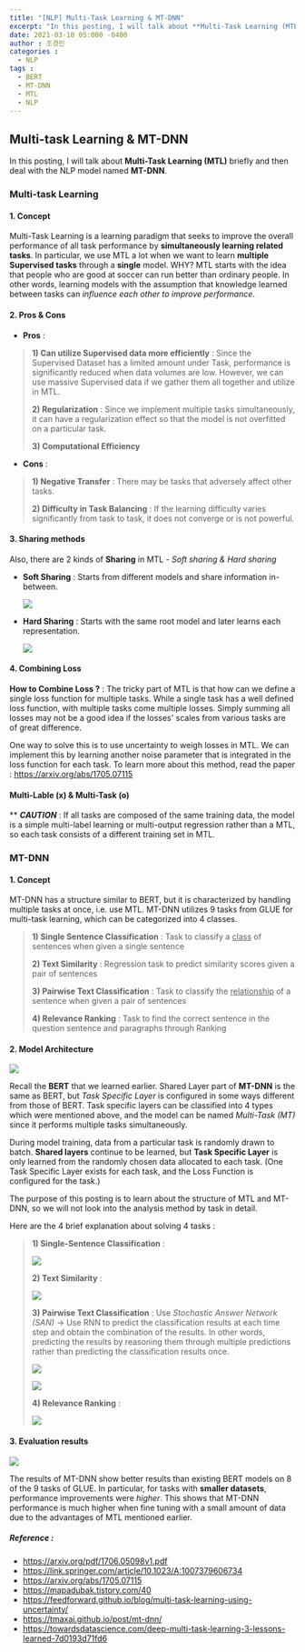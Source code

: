 ```yaml
---
title: "[NLP] Multi-Task Learning & MT-DNN"
excerpt: "In this posting, I will talk about **Multi-Task Learning (MTL)** briefly and then deal with the NLP model named MT-DNN."
date: 2021-03-10 05:000 -0400
author : 조경민
categories :
  - NLP
tags :
  - BERT
  - MT-DNN
  - MTL
  - NLP
---
```


## Multi-task Learning & MT-DNN

In this posting, I will talk about **Multi-Task Learning (MTL)** briefly and then deal with the NLP model named **MT-DNN**.

### Multi-task Learning

#### 1. Concept

Multi-Task Learning is a learning paradigm that seeks to improve the overall performance of all task performance by **simultaneously learning related tasks**. In particular, we use MTL a lot when we want to learn **multiple Supervised tasks** through a **single** model. WHY? MTL starts with the idea that people who are good at soccer can run better than ordinary people. In other words, learning models with the assumption that knowledge learned between tasks can _influence each other to improve performance_.

#### 2. Pros & Cons

- **Pros** :

> **1) Can utilize Supervised data more efficiently** : Since the Supervised Dataset has a limited amount under Task, performance is significantly reduced when data volumes are low. However, we can use massive Supervised data if we gather them all together and utilize in MTL.
>
> **2) Regularization** : Since we implement multiple tasks simultaneously, it can have a regularization effect so that the model is not overfitted on a particular task.
>
> **3) Computational Efficiency**

- **Cons** :

> **1) Negative Transfer** : There may be tasks that adversely affect other tasks.
>
> **2) Difficulty in Task Balancing** : If the learning difficulty varies significantly from task to task, it does not converge or is not powerful.

#### 3. Sharing methods

Also, there are 2 kinds of **Sharing** in MTL - _Soft sharing & Hard sharing_

- **Soft Sharing** : Starts from different models and share information in-between.

  ![](https://img1.daumcdn.net/thumb/R1280x0/?scode=mtistory2&fname=https%3A%2F%2Fblog.kakaocdn.net%2Fdn%2FdQqPX8%2FbtqEcTCcrml%2Fxlq0unKVIgnCo4bUENYRyK%2Fimg.png)

- **Hard Sharing** : Starts with the same root model and later learns each representation.

  ![](https://img1.daumcdn.net/thumb/R1280x0/?scode=mtistory2&fname=https%3A%2F%2Fblog.kakaocdn.net%2Fdn%2FdviyLG%2FbtqEbupM2xM%2FcFVpoiUeO2iK3n5UpOBRc1%2Fimg.png)

#### 4. Combining Loss

**How to Combine Loss ?** : The tricky part of MTL is that how can we define a single loss function for multiple tasks. While a single task has a well defined loss function, with multiple tasks come multiple losses. Simply summing all losses may not be a good idea if the losses' scales from various tasks are of great difference.

One way to solve this is to use uncertainty to weigh losses in MTL. We can implement this by learning another noise parameter that is integrated in the loss function for each task. To learn more about this method, read the paper : <https://arxiv.org/abs/1705.07115>

#### Multi-Lable (x) & Multi-Task (o)

** **_CAUTION_** : If all tasks are composed of the same training data, the model is a simple multi-label learning or multi-output regression rather than a MTL, so each task consists of a different training set in MTL.



### MT-DNN

#### 1. Concept

MT-DNN has a structure similar to BERT, but it is characterized by handling multiple tasks at once, i.e. use MTL. MT-DNN utilizes 9 tasks from GLUE for multi-task learning, which can be categorized into 4 classes.

> **1) Single Sentence Classification** : Task to classify a <u>class</u> of sentences when given a single sentence
>
> **2) Text Similarity** : Regression task to predict similarity scores given a pair of sentences
>
> **3) Pairwise Text Classification** : Task to classify the <u>relationship</u> of a sentence when given a pair of sentences
>
> **4) Relevance Ranking** : Task to find the correct sentence in the question sentence and paragraphs through Ranking

#### 2. Model Architecture

![](https://y-rok.github.io/assets/img/Untitled-5daa626f-1b42-4f5b-818e-eb6bbe294093.png)

Recall the **BERT** that we learned earlier. Shared Layer part of **MT-DNN** is the same as BERT, but _Task Specific Layer_ is configured in some ways different from those of BERT. Task specific layers can be classified into 4 types which were mentioned above, and the model can be named _Multi-Task (MT)_ since it performs multiple tasks simultaneously.

During model training, data from a particular task is randomly drawn to batch. **Shared layers** continue to be learned, but **Task Specific Layer** is only learned from the randomly chosen data allocated to each task. (One Task Specific Layer exists for each task, and the Loss Function is configured for the task.)

The purpose of this posting is to learn about the structure of MTL and MT-DNN, so we will not look into the analysis method by task in detail.

Here are the 4 brief explanation about solving 4 tasks :

> **1) Single-Sentence Classification** :
>
> ![](https://y-rok.github.io/assets/img/Untitled-b505ff79-fd58-441a-9cc2-7b9194c4820b.png)
>
> **2) Text Similarity** :
>
> ![](https://y-rok.github.io/assets/img/Untitled-6ed73731-4502-40fa-83e8-b84ff65c7325.png)
>
> **3) Pairwise Text Classification** : Use *Stochastic Answer Network (SAN)* -> Use RNN to predict the classification results at each time step and obtain the combination of the results. In other words, predicting the results by reasoning them through multiple predictions rather than predicting the classification results once.
>
> ![](https://y-rok.github.io/assets/img/2019-05-19-18-10-16.png)
>
> ![](https://y-rok.github.io/assets/img/2019-05-19-18-23-14.png)
>
> **4) Relevance Ranking** :
>
> ![](https://y-rok.github.io/assets/img/2019-05-19-18-42-32.png)

#### 3. Evaluation results

![](https://y-rok.github.io/assets/img/2019-05-19-19-31-18.png)

The results of MT-DNN show better results than existing BERT models on 8 of the 9 tasks of GLUE. In particular, for tasks with **smaller datasets**, performance improvements were _higher_. This shows that MT-DNN performance is much higher when fine tuning with a small amount of data due to the advantages of MTL mentioned earlier.



##### Reference :

- https://arxiv.org/pdf/1706.05098v1.pdf
- https://link.springer.com/article/10.1023/A:1007379606734
- https://arxiv.org/abs/1705.07115
- https://mapadubak.tistory.com/40
- https://feedforward.github.io/blog/multi-task-learning-using-uncertainty/
- https://tmaxai.github.io/post/mt-dnn/
- https://towardsdatascience.com/deep-multi-task-learning-3-lessons-learned-7d0193d71fd6
